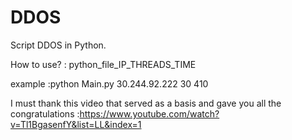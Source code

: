 # DDOS
Script DDOS in Python.

How to use?
: python_file_IP_THREADS_TIME

example
:python Main.py 30.244.92.222 30 410

I must thank this video that served as a basis and gave you all the congratulations
:https://www.youtube.com/watch?v=Tl1BgasenfY&list=LL&index=1
